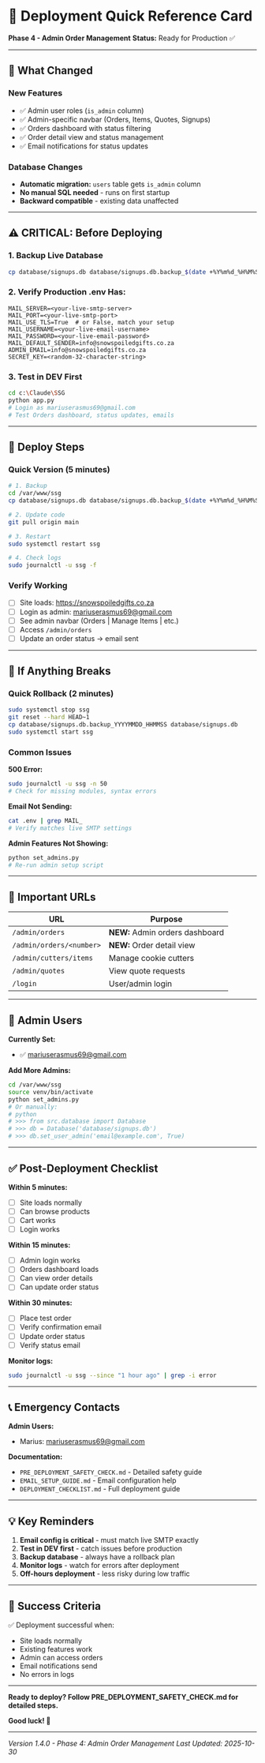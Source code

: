 # 🚀 Deployment Quick Reference Card

**Phase 4 - Admin Order Management**
**Status:** Ready for Production ✅

---

## 🎯 What Changed

### New Features
- ✅ Admin user roles (`is_admin` column)
- ✅ Admin-specific navbar (Orders, Items, Quotes, Signups)
- ✅ Orders dashboard with status filtering
- ✅ Order detail view and status management
- ✅ Email notifications for status updates

### Database Changes
- **Automatic migration:** `users` table gets `is_admin` column
- **No manual SQL needed** - runs on first startup
- **Backward compatible** - existing data unaffected

---

## ⚠️ CRITICAL: Before Deploying

### 1. Backup Live Database
```bash
cp database/signups.db database/signups.db.backup_$(date +%Y%m%d_%H%M%S)
```

### 2. Verify Production .env Has:
```env
MAIL_SERVER=<your-live-smtp-server>
MAIL_PORT=<your-live-smtp-port>
MAIL_USE_TLS=True  # or False, match your setup
MAIL_USERNAME=<your-live-email-username>
MAIL_PASSWORD=<your-live-email-password>
MAIL_DEFAULT_SENDER=info@snowspoiledgifts.co.za
ADMIN_EMAIL=info@snowspoiledgifts.co.za
SECRET_KEY=<random-32-character-string>
```

### 3. Test in DEV First
```bash
cd c:\Claude\SSG
python app.py
# Login as mariuserasmus69@gmail.com
# Test Orders dashboard, status updates, emails
```

---

## 🚀 Deploy Steps

### Quick Version (5 minutes)
```bash
# 1. Backup
cd /var/www/ssg
cp database/signups.db database/signups.db.backup_$(date +%Y%m%d_%H%M%S)

# 2. Update code
git pull origin main

# 3. Restart
sudo systemctl restart ssg

# 4. Check logs
sudo journalctl -u ssg -f
```

### Verify Working
- [ ] Site loads: https://snowspoiledgifts.co.za
- [ ] Login as admin: mariuserasmus69@gmail.com
- [ ] See admin navbar (Orders | Manage Items | etc.)
- [ ] Access `/admin/orders`
- [ ] Update an order status → email sent

---

## 🚨 If Anything Breaks

### Quick Rollback (2 minutes)
```bash
sudo systemctl stop ssg
git reset --hard HEAD~1
cp database/signups.db.backup_YYYYMMDD_HHMMSS database/signups.db
sudo systemctl start ssg
```

### Common Issues

**500 Error:**
```bash
sudo journalctl -u ssg -n 50
# Check for missing modules, syntax errors
```

**Email Not Sending:**
```bash
cat .env | grep MAIL_
# Verify matches live SMTP settings
```

**Admin Features Not Showing:**
```bash
python set_admins.py
# Re-run admin setup script
```

---

## 📍 Important URLs

| URL | Purpose |
|-----|---------|
| `/admin/orders` | **NEW:** Admin orders dashboard |
| `/admin/orders/<number>` | **NEW:** Order detail view |
| `/admin/cutters/items` | Manage cookie cutters |
| `/admin/quotes` | View quote requests |
| `/login` | User/admin login |

---

## 👤 Admin Users

**Currently Set:**
- ✅ mariuserasmus69@gmail.com

**Add More Admins:**
```bash
cd /var/www/ssg
source venv/bin/activate
python set_admins.py
# Or manually:
# python
# >>> from src.database import Database
# >>> db = Database('database/signups.db')
# >>> db.set_user_admin('email@example.com', True)
```

---

## ✅ Post-Deployment Checklist

**Within 5 minutes:**
- [ ] Site loads normally
- [ ] Can browse products
- [ ] Cart works
- [ ] Login works

**Within 15 minutes:**
- [ ] Admin login works
- [ ] Orders dashboard loads
- [ ] Can view order details
- [ ] Can update order status

**Within 30 minutes:**
- [ ] Place test order
- [ ] Verify confirmation email
- [ ] Update order status
- [ ] Verify status email

**Monitor logs:**
```bash
sudo journalctl -u ssg --since "1 hour ago" | grep -i error
```

---

## 📞 Emergency Contacts

**Admin Users:**
- Marius: mariuserasmus69@gmail.com

**Documentation:**
- `PRE_DEPLOYMENT_SAFETY_CHECK.md` - Detailed safety guide
- `EMAIL_SETUP_GUIDE.md` - Email configuration help
- `DEPLOYMENT_CHECKLIST.md` - Full deployment guide

---

## 💡 Key Reminders

1. **Email config is critical** - must match live SMTP exactly
2. **Test in DEV first** - catch issues before production
3. **Backup database** - always have a rollback plan
4. **Monitor logs** - watch for errors after deployment
5. **Off-hours deployment** - less risky during low traffic

---

## 🎉 Success Criteria

✅ Deployment successful when:
- Site loads normally
- Existing features work
- Admin can access orders
- Email notifications send
- No errors in logs

---

**Ready to deploy? Follow PRE_DEPLOYMENT_SAFETY_CHECK.md for detailed steps.**

**Good luck! 🚀**

---

*Version 1.4.0 - Phase 4: Admin Order Management*
*Last Updated: 2025-10-30*

